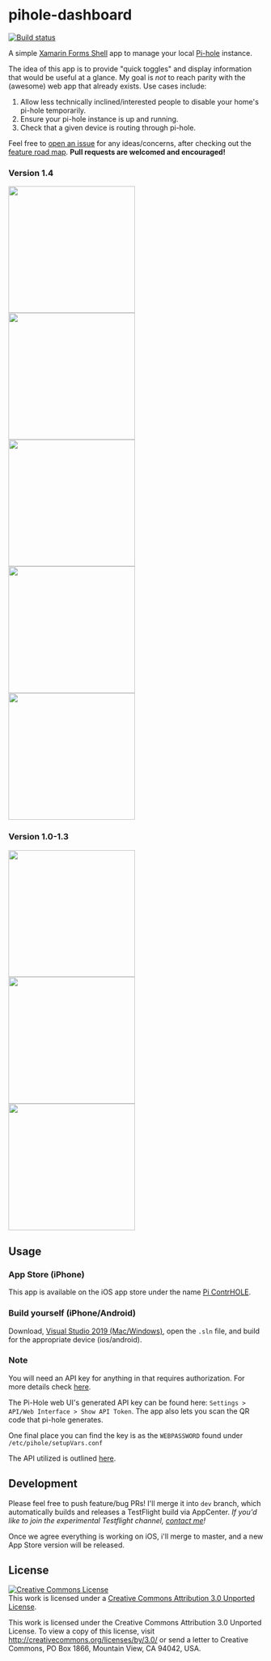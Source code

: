 # pihole-dashboard

[![Build status](https://build.appcenter.ms/v0.1/apps/35dc5804-64c0-441f-adee-04ccfb1cdd2e/branches/master/badge)](https://appcenter.ms)

A simple [Xamarin Forms Shell](https://docs.microsoft.com/en-us/xamarin/xamarin-forms/app-fundamentals/shell/) app to manage your local [Pi-hole](https://pi-hole.net/) instance. 

The idea of this app is to provide "quick toggles" and display information that would be useful at a glance. My goal is *not* to reach parity with the (awesome) web app that already exists.  Use cases include:

1. Allow less technically inclined/interested people to disable your home's pi-hole temporarily.
2. Ensure your pi-hole instance is up and running.
3. Check that a given device is routing through pi-hole.

Feel free to [open an issue](https://github.com/joshspicer/pihole-mobile-app/issues) for any ideas/concerns, after checking out the [feature road map](https://github.com/joshspicer/pihole-mobile-app/projects/1).  **Pull requests are welcomed and encouraged!**

### Version 1.4
<kbd>
  <img width=250 src="Screenshots/4.png">
</kbd>
<kbd>
  <img width=250 src="Screenshots/5.png">
</kbd>
<kbd>
  <img width=250 src="Screenshots/6.png">
</kbd>
<kbd>
  <img width=250 src="Screenshots/7.png">
</kbd>
<kbd>
  <img width=250 src="Screenshots/8.png">
</kbd>

### Version 1.0-1.3
<kbd>
  <img width=250 src="Screenshots/1.png">
</kbd>
<kbd>
  <img width=250 src="Screenshots/2.png">
</kbd>
<kbd>
  <img width=250 src="Screenshots/3.png">
</kbd>

## Usage

### App Store (iPhone)

This app is available on the iOS app store under the name [Pi ContrHOLE](https://apps.apple.com/us/app/pi-contrhole/id1507963158).  

### Build yourself (iPhone/Android)

Download, [Visual Studio 2019 (Mac/Windows)](https://visualstudio.microsoft.com/), open the `.sln` file, and build for the appropriate device (ios/android).

### Note

You will need an API key for anything in that requires authorization. For more details check [here](./help.md). 

The Pi-Hole web UI's generated API key can be found here:  `Settings > API/Web Interface > Show API Token`.  The app also lets you scan the QR code that pi-hole generates.

One final place you can find the key is as the `WEBPASSWORD` found under `/etc/pihole/setupVars.conf` 

The API utilized is outlined [here](https://discourse.pi-hole.net/t/pi-hole-api/1863).

## Development

Please feel free to push feature/bug PRs!  I'll merge it into `dev` branch, which automatically builds and releases a TestFlight build via AppCenter.  _If you'd like to join the experimental Testflight channel, [contact me](http://joshspicer.com/contact)!_

Once we agree everything is working on iOS, i'll merge to master, and a new App Store version will be released.  


## License
<a rel="license" href="http://creativecommons.org/licenses/by/3.0/"><img alt="Creative Commons License" style="border-width:0" src="https://i.creativecommons.org/l/by/3.0/88x31.png" /></a><br />This work is licensed under a <a rel="license" href="http://creativecommons.org/licenses/by/3.0/">Creative Commons Attribution 3.0 Unported License</a>.

This work is licensed under the Creative Commons Attribution 3.0 Unported License. To view a copy of this license, visit http://creativecommons.org/licenses/by/3.0/ or send a letter to Creative Commons, PO Box 1866, Mountain View, CA 94042, USA.
